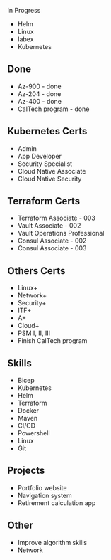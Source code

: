 In Progress
- Helm 
- Linux
- labex 
- Kubernetes

## Done 
- Az-900 - done
- Az-204 - done
- Az-400 - done
- CalTech program - done 


## Kubernetes Certs
- Admin 
- App Developer
- Security Specialist
- Cloud Native Associate
- Cloud Native Security 


## Terraform Certs
- Terraform Associate - 003
- Vault Associate - 002
- Vault Operations Professional 
- Consul Associate - 002
- Consul Associate - 003 


## Others Certs 
- Linux+
- Network+
- Security+
- ITF+
- A+
- Cloud+
- PSM I, II, III
- Finish CalTech program


## Skills 
- Bicep
- Kubernetes 
- Helm 
- Terraform 
- Docker 
- Maven 
- CI/CD 
- Powershell 
- Linux 
- Git 


## Projects 
- Portfolio website
- Navigation system
- Retirement calculation app 


## Other
- Improve algorithm skills 
- Network
